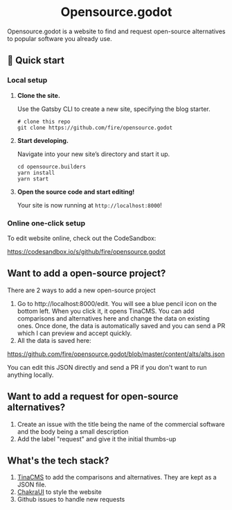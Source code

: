 <h1 align="center">
Opensource.godot
</h1>

Opensource.godot is a website to find and request open-source alternatives to popular software you already use.

## 🚀 Quick start

### Local setup

1.  **Clone the site.**

    Use the Gatsby CLI to create a new site, specifying the blog starter.

    ```shell
    # clone this repo
    git clone https://github.com/fire/opensource.godot
    ```

1.  **Start developing.**

    Navigate into your new site’s directory and start it up.

    ```shell
    cd opensource.builders
    yarn install
    yarn start
    ```

1.  **Open the source code and start editing!**

    Your site is now running at `http://localhost:8000`!

### Online one-click setup

To edit website online, check out the CodeSandbox:

https://codesandbox.io/s/github/fire/opensource.godot

## Want to add a open-source project?

There are 2 ways to add a new open-source project
1. Go to http://localhost:8000/edit. You will see a blue pencil icon on the bottom left. When you click it, it opens TinaCMS. You can add comparisons and alternatives here and change the data on existing ones. Once done, the data is automatically saved and you can send a PR which I can preview and accept quickly.
2. All the data is saved here:

https://github.com/fire/opensource.godot/blob/master/content/alts/alts.json

You can edit this JSON directly and send a PR if you don't want to run anything locally.

## Want to add a request for open-source alternatives?

1. Create an issue with the title being the name of the commercial software and the body being a small description
2. Add the label "request" and give it the initial thumbs-up

## What's the tech stack?
1. [TinaCMS](https://github.com/tinacms/tinacms) to add the comparisons and alternatives. They are kept as a JSON file.
2. [ChakraUI](https://github.com/chakra-ui/chakra-ui) to style the website
3. Github issues to handle new requests
